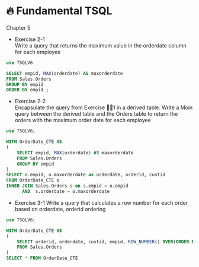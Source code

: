 # 🔥 Fundamental TSQL 
Chapter 5

- Exercise 2-1  
Write a query that returns the maximum value in the orderdate column for each employee

```sql
use TSQLV6

SELECT empid, MAX(orderdate) AS maxorderdate
FROM Sales.Orders
GROUP BY empid
ORDER BY empid ;

```
- Exercise 2-2  
Encapsulate the query from Exercise 1 in a derived table. Write a Moin query between the derived
table and the Orders table to return the orders with the maximum order date for each employee

```sql
use TSQLV6;

WITH OrderDate_CTE AS 
(
    SELECT empid, MAX(orderdate) AS maxorderdate
    FROM Sales.Orders
    GROUP BY empid
) 
SELECT o.empid, o.maxorderdate as orderdate, orderid, custid
FROM OrderDate_CTE o 
INNER JOIN Sales.Orders s on s.empid = o.empid 
      AND  s.orderdate = o.maxorderdate
``` 

- Exercise 3-1
Write a query that calculates a row number for each order based on orderdate, orderid ordering
```sql
use TSQLV6;

WITH OrderDate_CTE AS 
(
    SELECT orderid, orderdate, custid, empid, ROW_NUMBER() OVER(ORDER BY orderdate, orderid) as num
    FROM Sales.Orders
) 
SELECT * FROM OrderDate_CTE
``` 
